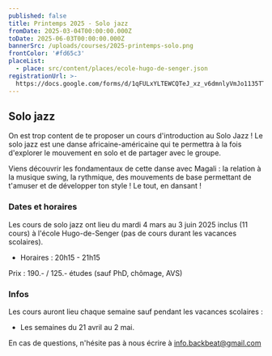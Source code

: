 ```yaml
---
published: false
title: Printemps 2025 - Solo jazz
fromDate: 2025-03-04T00:00:00.000Z
toDate: 2025-06-03T00:00:00.000Z
bannerSrc: /uploads/courses/2025-printemps-solo.png
frontColor: '#fd65c3'
placeList:
  - place: src/content/places/ecole-hugo-de-senger.json
registrationUrl: >-
  https://docs.google.com/forms/d/1qFULxYLTEWCQTeJ_xz_v6dmnlyVmJo1135TTwlDMAmU/viewform?fbclid=PAZXh0bgNhZW0CMTEAAabHwDVW0ImcU_8ZJbaw-XUr1Z8R_0yhoEBloTohI2MGIdnZ5Zjh3-3_-jU_aem_e8wL5e2F8u5LjxLu_5e5Jw&edit_requested=true&hl=fr
---
```


## Solo jazz

On est trop content de te proposer un cours d'introduction au Solo Jazz ! Le solo jazz est une danse africaine-américaine qui te permettra à la fois d'explorer le mouvement en solo et de partager avec le groupe.

Viens découvrir les fondamentaux de cette danse avec Magali : la relation à la musique swing, la rythmique, des mouvements de base permettant de t'amuser et de développer ton style ! Le tout, en dansant !

### Dates et horaires

Les cours de solo jazz ont lieu du mardi 4 mars au 3 juin 2025 inclus (11 cours) à l'école Hugo-de-Senger (pas de cours durant les vacances scolaires).

* Horaires : 20h15 - 21h15

Prix : 190.- / 125.- études (sauf PhD, chômage, AVS)

### Infos

Les cours auront lieu chaque semaine sauf pendant les vacances scolaires :

* Les semaines du 21 avril au 2 mai.

En cas de questions, n'hésite pas à nous écrire à [info.backbeat@gmail.com](mailto:info.backbeat@gmail.com)
